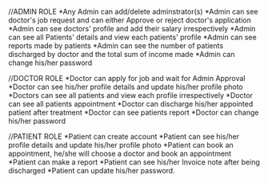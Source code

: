 //ADMIN ROLE
*Any Admin can add/delete adminstrator(s)
*Admin can see doctor's job request and can either Approve or reject doctor's application
*Admin can see doctors' profile and add their salary irrespectively
*Admin can see all Patients' details and view each patients' profile
*Admin can see reports made by patients
*Admin can see the number of patients discharged by doctor and the total sum of income made
*Admin can change his/her password

//DOCTOR ROLE 
*Doctor can apply for job and wait for Admin Approval
*Doctor can see his/her profile details and update his/her profile photo
*Doctors can see all patients and view each profile irrespectively
*Doctor can see all patients appointment
*Doctor can discharge his/her appointed patient after treatment 
*Doctor can see patients report 
*Doctor can change his/her password

//PATIENT ROLE
*Patient can create account
*Patient can see his/her profile details and update his/her profile photo
*Patient can book an appointment, he/she will choose a doctor and book an appointment 
*Patient can make a report 
*Patient can see his/her Invoice note after being discharged 
*Patient can update his/her password.






